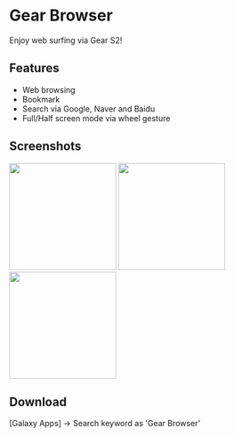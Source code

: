 # Gear Browser
Enjoy web surfing via Gear S2!

## Features
- Web browsing
- Bookmark
- Search via Google, Naver and Baidu
- Full/Half screen mode via wheel gesture

## Screenshots
<img src="http://img.samsungapps.com/content/r1qibndzfh/2016/0823/ENG/ScreenImage_20160823093759515.png" width="192">
<img src="http://img.samsungapps.com/content/r1qibndzfh/2016/0823/ENG/ScreenImage_20160823093837016.png" width="192">
<img src="http://img.samsungapps.com/content/r1qibndzfh/2016/0823/ENG/ScreenImage_20160823093853265.png" width="192">

## Download
[Galaxy Apps] -> Search keyword as 'Gear Browser'
